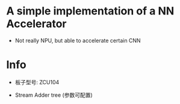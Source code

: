 # A simple implementation of a NN Accelerator

- Not really NPU, but able to accelerate certain CNN

# Info

- 板子型号: ZCU104

- Stream Adder tree (参数可配置)
